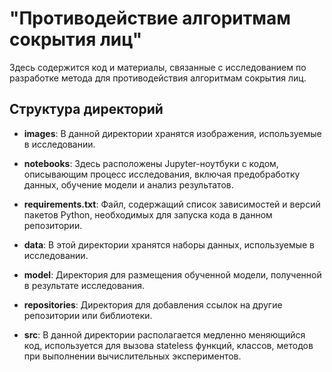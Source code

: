# "Противодействие алгоритмам сокрытия лиц"

 Здесь содержится код и материалы, связанные с исследованием по разработке метода для противодействия алгоритмам сокрытия лиц.

## Структура директорий

- **images**: В данной директории хранятся изображения, используемые в исследовании.
- **notebooks**: Здесь расположены Jupyter-ноутбуки с кодом, описывающим процесс исследования, включая предобработку данных, обучение модели и анализ результатов.
- **requirements.txt**: Файл, содержащий список зависимостей и версий пакетов Python, необходимых для запуска кода в данном репозитории.

- **data**: В этой директории хранятся наборы данных, используемые в исследовании.
- **model**: Директория для размещения обученной модели, полученной в результате исследования.
- **repositories**: Директория для добавления ссылок на другие репозитории или библиотеки.
- **src**: В данной директории располагается медленно меняющийся код, используется для вызова stateless функций, классов, методов при выполнении вычислительных экспериментов.

